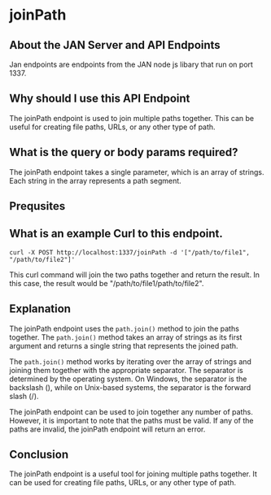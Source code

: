 
  
   # **joinPath**

## About the JAN Server and API Endpoints

Jan endpoints are endpoints from the JAN node js libary that run on port 1337.
  
## Why should I use this API Endpoint

The joinPath endpoint is used to join multiple paths together. This can be useful for creating file paths, URLs, or any other type of path.

## What is the query or body params required?

The joinPath endpoint takes a single parameter, which is an array of strings. Each string in the array represents a path segment.

## Prequsites
  
## What is an example Curl to this endpoint.

```
curl -X POST http://localhost:1337/joinPath -d '["/path/to/file1", "/path/to/file2"]'
```

This curl command will join the two paths together and return the result. In this case, the result would be "/path/to/file1/path/to/file2".

## Explanation

The joinPath endpoint uses the `path.join()` method to join the paths together. The `path.join()` method takes an array of strings as its first argument and returns a single string that represents the joined path.

The `path.join()` method works by iterating over the array of strings and joining them together with the appropriate separator. The separator is determined by the operating system. On Windows, the separator is the backslash (\), while on Unix-based systems, the separator is the forward slash (/).

The joinPath endpoint can be used to join together any number of paths. However, it is important to note that the paths must be valid. If any of the paths are invalid, the joinPath endpoint will return an error.

## Conclusion

The joinPath endpoint is a useful tool for joining multiple paths together. It can be used for creating file paths, URLs, or any other type of path.
  
  